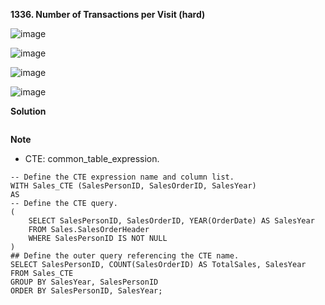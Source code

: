 **1336. Number of Transactions per Visit (hard)**

![image](https://user-images.githubusercontent.com/51500878/139484905-fb4c245f-0866-43d0-bd1a-7ea6461dd932.png)

![image](https://user-images.githubusercontent.com/51500878/139486536-18a9dd26-77d7-4521-8e57-2abf1a82ff44.png)

![image](https://user-images.githubusercontent.com/51500878/139486563-617eea0f-c61a-4bf3-b37f-85c198bc2144.png)

![image](https://user-images.githubusercontent.com/51500878/139486592-71db4f6a-2311-405b-abec-12c15e689f07.png)

**Solution**

```sql

```

**Note**

- CTE: common_table_expression. 

```mssql
-- Define the CTE expression name and column list.  
WITH Sales_CTE (SalesPersonID, SalesOrderID, SalesYear)  
AS  
-- Define the CTE query.  
(  
    SELECT SalesPersonID, SalesOrderID, YEAR(OrderDate) AS SalesYear  
    FROM Sales.SalesOrderHeader  
    WHERE SalesPersonID IS NOT NULL  
)  
## Define the outer query referencing the CTE name.  
SELECT SalesPersonID, COUNT(SalesOrderID) AS TotalSales, SalesYear  
FROM Sales_CTE  
GROUP BY SalesYear, SalesPersonID  
ORDER BY SalesPersonID, SalesYear;
```






